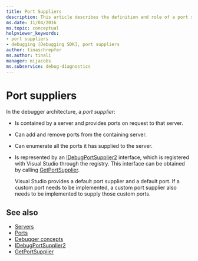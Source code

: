 ```yaml
---
title: Port Suppliers
description: This article describes the definition and role of a port supplier in the debugger architecture in Visual Studio.
ms.date: 11/04/2016
ms.topic: conceptual
helpviewer_keywords:
- port suppliers
- debugging [Debugging SDK], port suppliers
author: tinaschrepfer
ms.author: tinali
manager: mijacobs
ms.subservice: debug-diagnostics
---
```

# Port suppliers

In the debugger architecture, a *port supplier*:

- Is contained by a server and provides ports on request to that server.

- Can add and remove ports from the containing server.

- Can enumerate all the ports it has supplied to the server.

- Is represented by an [IDebugPortSupplier2](../../extensibility/debugger/reference/idebugportsupplier2.md) interface, which is registered with Visual Studio through the registry. This interface can be obtained by calling [GetPortSupplier](../../extensibility/debugger/reference/idebugcoreserver2-getportsupplier.md).

  Visual Studio provides a default port supplier and a default port. If a custom port needs to be implemented, a custom port supplier also needs to be implemented to supply those custom ports.

## See also
- [Servers](../../extensibility/debugger/servers-visual-studio-sdk.md)
- [Ports](../../extensibility/debugger/ports.md)
- [Debugger concepts](../../extensibility/debugger/debugger-concepts.md)
- [IDebugPortSupplier2](../../extensibility/debugger/reference/idebugportsupplier2.md)
- [GetPortSupplier](../../extensibility/debugger/reference/idebugcoreserver2-getportsupplier.md)
